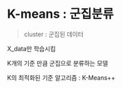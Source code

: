 # K-means : 군집분류
> cluster : 군집된 데이터

X_data만 학습시킴

K개의 기준 만큼 군집으로 분류하는 모델

K의 최적화된 기준 알고리즘 : K-Means++
